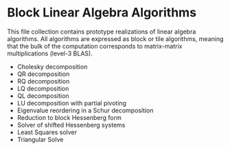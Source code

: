 # Block Linear Algebra Algorithms

This file collection contains prototype realizations of linear algebra algorithms. All algorithms are expressed as block or tile algorithms, meaning that the bulk of the computation corresponds to matrix-matrix multiplications (level-3 BLAS).

 * Cholesky decomposition
 * QR decomposition
 * RQ decomposition
 * LQ decomposition
 * QL decomposition
 * LU decomposition with partial pivoting
 * Eigenvalue reordering in a Schur decomposition
 * Reduction to block Hessenberg form
 * Solver of shifted Hessenberg systems
 * Least Squares solver
 * Triangular Solve
